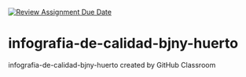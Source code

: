 [![Review Assignment Due Date](https://classroom.github.com/assets/deadline-readme-button-22041afd0340ce965d47ae6ef1cefeee28c7c493a6346c4f15d667ab976d596c.svg)](https://classroom.github.com/a/bCA1nTJm)
# infografia-de-calidad-bjny-huerto
infografia-de-calidad-bjny-huerto created by GitHub Classroom
